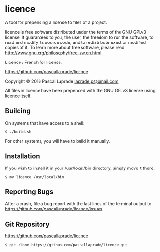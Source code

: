 licence
===============================================================

A tool for prepending a license to files of a project.

licence is free software distributed under the terms of the GNU GPLv3 license.
It guarantees to you, the user, the freedom to run the software, to read and
modify its source code, and to redistribute exact or modified copies of it.
To learn more about free software, please read
<http://www.gnu.org/philosophy/free-sw.en.html>

Licence : French for license.

https://github.com/pascallaprade/licence

Copyright © 2016 Pascal Laprade <laprade.p@gmail.com>

All files in licence have been prepended with the GNU GPLv3
license using licence itself.


Building
--------

On systems that have access to a shell:

    $ ./build.sh

For other systems, you will have to build it manually.


Installation
------------

If you wish to install it in your /usr/local/bin directory,
simply move it there:

    $ mv licence /usr/local/bin


Reporting Bugs
--------------

After a crash, file a bug report with the last lines of the terminal output to
https://github.com/pascallaprade/licence/issues.


Git Repository
--------------

https://github.com/pascallaprade/licence

    $ git clone https://github.com/pascallaprade/licence.git